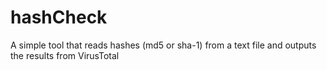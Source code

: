 # hashCheck
A simple tool that reads hashes (md5 or sha-1) from a text file and outputs the results from VirusTotal
